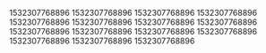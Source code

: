1532307768896
1532307768896
1532307768896
1532307768896
1532307768896
1532307768896
1532307768896
1532307768896
1532307768896
1532307768896
1532307768896
1532307768896
1532307768896
1532307768896
1532307768896